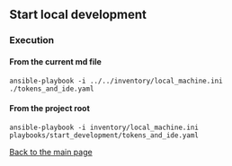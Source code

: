 ## Start local development

### Execution
#### From the current md file
```shell
ansible-playbook -i ../../inventory/local_machine.ini ./tokens_and_ide.yaml
```
#### From the project root
```shell
ansible-playbook -i inventory/local_machine.ini playbooks/start_development/tokens_and_ide.yaml
```

[Back to the main page](../../readme.md)
